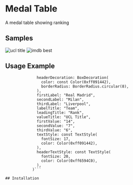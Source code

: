 
# Medal Table
A medal table showing ranking

## Samples
![ucl title](https://user-images.githubusercontent.com/55758394/194774109-8af46f69-24ab-4bb6-8839-b04b18fe37b8.png)
![imdb best](https://user-images.githubusercontent.com/55758394/194774111-607543b0-7411-4565-8295-80cc278f2bbc.png)

## Usage Example
```MedalTable(
              headerDecoration: BoxDecoration(
                color: const Color(0xff091442),
                borderRadius: BorderRadius.circular(8),
              ),
              firstLabel: "Real Madrid",
              secondLabel: "Milan",
              thirdLabel: "Liverpool",
              labelTitle: "Team",
              leadingTitle: "Rank",
              valueTitle: "UCL Title",
              firstValue: "14",
              secondValue: "7",
              thirdValue: "6",
              textStyle: const TextStyle(
                fontSize: 17,
                color: Color(0xff091442),
              ),
              headerTextStyle: const TextStyle(
                fontSize: 20,
                color: Color(0xff6594C0),
              ),
            )```

## Installation
